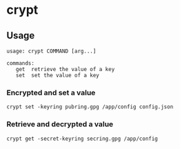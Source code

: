 # crypt

## Usage

```
usage: crypt COMMAND [arg...]

commands:
   get  retrieve the value of a key
   set  set the value of a key
```

### Encrypted and set a value

```
crypt set -keyring pubring.gpg /app/config config.json 
```

### Retrieve and decrypted a value

```
crypt get -secret-keyring secring.gpg /app/config
```
